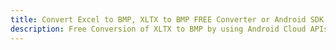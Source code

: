 ---title: Convert Excel to BMP, XLTX to BMP FREE Converter or Android SDKdescription: Free Conversion of XLTX to BMP by using Android Cloud APIs & SDKs. Also Create, Edit & Render Microsoft Excel, CSV and SpreadsheetML worksheets or spreadsheet in the Cloud.---
